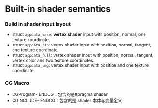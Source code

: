 # Built-in shader semantics

### Build in shader input layout

* struct `appdata_base`: **vertex shader**  input with position, normal, one texture coordinate.
* struct `appdata_tan`: vertex shader input with position, normal, tangent, one texture coordinate.
* struct `appdata_full`: vertex shader input with position, normal, tangent, vertex color and two texture coordinates.
* struct `appdata_img`: vertex shader input with position and one texture coordinate.

### CG Macro

* CGProgram- ENDCG：包含的是\#pragma shader
* CGINCLUDE- ENDCG：包含的是 shader 本体与变量定义

